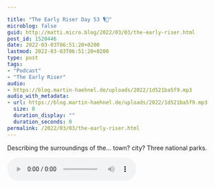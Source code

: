 ```yaml
---

title: "The Early Riser Day 53 🎙🌅"
microblog: false
guid: http://matti.micro.blog/2022/03/03/the-early-riser.html
post_id: 1520446
date: 2022-03-03T06:51:20+0200
lastmod: 2022-03-03T06:51:20+0200
type: post
tags:
- "Podcast"
- "The Early Riser"
audio:
- https://blog.martin-haehnel.de/uploads/2022/1d521ba5f9.mp3
audio_with_metadata:
- url: https://blog.martin-haehnel.de/uploads/2022/1d521ba5f9.mp3
  size: 0
  duration_display: ""
  duration_seconds: 0
permalink: /2022/03/03/the-early-riser.html
---
```

Describing the surroundings of the… town? city? Three national parks.

<audio controls="controls" src="https://blog.martin-haehnel.de/uploads/2022/1d521ba5f9.mp3" preload="metadata" />
